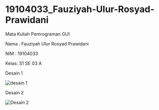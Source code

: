 # 19104033_Fauziyah-Ulur-Rosyad-Prawidani
Mata Kuliah Pemrograman GUI

Nama : Fauziyah Ulur Rosyad Prawidani

NIM  : 19104033

Kelas: S1 SE 03 A

Desain 1

![desain 1](https://user-images.githubusercontent.com/53574005/114346508-c99aee00-9b8d-11eb-8a0a-141240d70cc1.jpg)

Desain 2

![Desain 2](https://user-images.githubusercontent.com/53574005/114346673-0e268980-9b8e-11eb-9b5f-de4dd69cf0c2.jpg)
